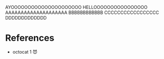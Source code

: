 AYOOOOOOOOOOOOOOOOOOOOO
HELLOOOOOOOOOOOOOOOO
AAAAAAAAAAAAAAAAAAAA
BBBBBBBBBBBB
CCCCCCCCCCCCCCCCC
DDDDDDDDDDDDD
# References
* octocat 1 😈
